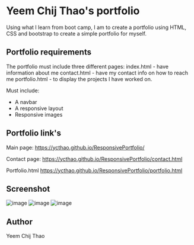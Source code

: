 # Yeem Chij Thao's portfolio #

Using what I learn from boot camp, I am to create a portfolio using HTML, CSS and bootstrap to create a simple portfolio for myself.

## Portfolio requirements ##

The portfolio must include three different pages:
index.html          - have information about me
contact.html        - have my contact info on how to reach me
portfolio.html      - to display the projects I have worked on.

Must include:
- A navbar
- A responsive layout
- Responsive images

## Portfolio link's ##

Main page:
https://ycthao.github.io/ResponsivePortfolio/

Contact page:
https://ycthao.github.io/ResponsivePortfolio/contact.html

Portfolio.html
https://ycthao.github.io/ResponsivePortfolio/portfolio.html

## Screenshot ##

![image](https://user-images.githubusercontent.com/71569747/95668740-970c2c00-0b3d-11eb-95b2-5b37c4172cda.png)
![image](https://user-images.githubusercontent.com/71569747/95668747-a1c6c100-0b3d-11eb-9245-d6c4a0ddc17f.png)
![image](https://user-images.githubusercontent.com/71569747/95668750-b2773700-0b3d-11eb-9ba4-d799130e4262.png)

## Author ##
Yeem Chij Thao
